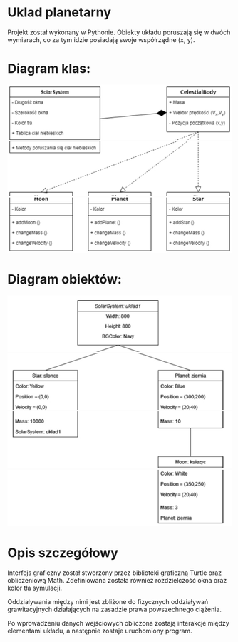 # Uklad planetarny

Projekt został wykonany w Pythonie. Obiekty układu poruszają się w dwóch wymiarach, co za tym idzie  posiadają swoje współrzędne (x, y). 

# Diagram klas: 

![](images/photo2.jpeg)
![](Aspose.Words.3e870c59-3dec-4cff-b496-82a0d53bb796.003.jpeg)
![](Aspose.Words.3e870c59-3dec-4cff-b496-82a0d53bb796.004.jpeg)

# Diagram obiektów: 

![](Aspose.Words.3e870c59-3dec-4cff-b496-82a0d53bb796.005.jpeg)
![](Aspose.Words.3e870c59-3dec-4cff-b496-82a0d53bb796.006.jpeg)
![](Aspose.Words.3e870c59-3dec-4cff-b496-82a0d53bb796.007.jpeg)
![](Aspose.Words.3e870c59-3dec-4cff-b496-82a0d53bb796.008.jpeg)

# Opis szczegółowy

Interfejs graficzny został stworzony przez biblioteki graficzną Turtle oraz obliczeniową Math. Zdefiniowana została również rozdzielczość okna oraz kolor tła symulacji. 

Oddziaływania między nimi jest zbliżone do fizycznych oddziaływań grawitacyjnych działających na zasadzie prawa powszechnego ciążenia. 

Po wprowadzeniu danych wejściowych obliczona zostają interakcje między elementami układu, a następnie zostaje uruchomiony program. 
